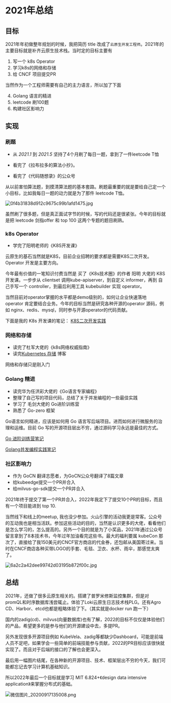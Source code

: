 # 2021年总结


<!--more-->

## 目标

2021年年初做整年规划的时候，我把简历 title 改成了`云原生开发工程师`。2021年的主要目标就是补齐云原生技术栈。当时定的目标主要有

1.  写一个 k8s Operator
2.  学习k8s的网络和存储
3.  给 CNCF 项目提交PR

当然作为一个工程师需要有自己的主力语言，所以加了下面

4.  Golang 语言的精进
5.  leetcode 刷100题
6.  构建社区影响力

## 实现

### 刷题

-   从 _2021.1_ 到 _2021.5_ 坚持了4个月刷了每日一题，拿到了一件leetcode T恤

-   看完了《拉布拉多的算法小抄》。

-   看完了《代码随想录》的公众号

从以前害怕算法题，到摸清算法题的基本套路。刷题最重要的就是要给自己定一个小目标，比如我每日一题的动力就是为了那件 leetcode T恤。

![0f4b31838d912c9675c99b1afd1475.jpg](https://p9-juejin.byteimg.com/tos-cn-i-k3u1fbpfcp/3d7e16691ec34ea69c55b7765a4d98bc~tplv-k3u1fbpfcp-5.jpeg?)

虽然刷了很多题，但是真正面试字节的时候，写的代码还是很紧张。今年的目标就是把 leetcode 剑指offer 和 top 100 这两个专题的题目刷熟。

### k8s Operator

-   学完了阳明老师的《K8S开发课》

云原生的基石当然就是K8S，目前企业招聘的要求都是需要K8S二次开发。Operator 开发是主要方向。

今年最有价值的一笔知识付费当然是 买了《K8s技术圈》的作者 阳明 大佬的 K8S开发课。一步步从 clientset 调用kube-apiserver，到自定义 informer，再到 自己手写一个 controller，到最后利用工具 kubebuilder 实现 operator。

当然目前对operator掌握的水平都是demo级别的，如何让企业快速落地 operator 肯定要结合业务。今年的目标当然是研究各种开源的operator 源码，例如 nginx、redis、mysql，同时参与开源operator的代码贡献。

下面是我的 K8s 开发课的笔记： [K8S二次开发实践](https://github.com/zhuyaguang/go-exp/tree/main/k8s-practice)

### 网络和存储

-   读完了杜军大佬的《k8s网络权威指南》
-   读完[Kubernetes 存储](https://www.qikqiak.com/k8strain/storage/local/) 博客

网络和存储只是刚入门

### Golang 精进

-   读完华为任洪彩大佬的《Go语言专家编程》
-   整理了自己写的项目代码，总结了关于并发编程的一些最佳实践
-   学习了 毛剑大佬的 Go进阶训练营
-   熟悉了 Go-zero 框架

Go语言如何精进，应该是如何用 Go 语言写后端项目。进而如何进行微服务的治理和运维。目前 Go 写的开源项目层出不穷，通过源码学习永远是最佳的方式。

[Go 进阶训练营笔记](https://github.com/zhuyaguang/go-exp/blob/main/Go%20%E8%BF%9B%E9%98%B6%E8%AE%AD%E7%BB%83%E8%90%A5)

[Golang并发编程实践笔记](https://github.com/zhuyaguang/go-exp/tree/main/work-pool)

### 社区影响力

-   作为 GoCN 翻译志愿者，为GoCN公众号翻译了8篇文章
-   给kubeedge提交一个PR并合入
-   给milvus-go-sdk提交一个PR并合入

2021年终于提交了第一个PR并合入，2022年我定下了提交10个PR的目标，而且有一个项目能进到 top 10.

当然线下和线上的meetup, 我也没少参加。火山引擎的活动我更是常客。公众号的互动我也是相当活跃。参加这些活动的目的，当然是认识更多的大佬，看看他们是怎么学习的，怎么提高的。另外一个目的就是为了小奖品，2021年通过公众号留言拿到了8本技术书，今年过年加油看完这些书。最大的福利要属 kubeCon 那次了，直接给了我150美元的CNCF官方商店的代金券，还包邮从美国寄过来。当时在CNCF商店各种买带LOGO的手套、毛毯、卫衣、水杯、雨伞，那感觉太爽了。

![6a2c2a42dee99742d03195b872f00c.jpg](https://p1-juejin.byteimg.com/tos-cn-i-k3u1fbpfcp/0ba049a934f44d69afa2b5d1789875ef~tplv-k3u1fbpfcp-5.jpeg?)

## 总结

2021年，还做了很多云原生相关的。搭建了普罗米修斯监控集群，但是对promQL和时序数据库浅尝辄止。体验了Loki云原生日志技术栈PLG。还有Agro CD、Harbor、etcd也都是粗略体验了下。（其实就是docker run 跑一下）

国内的zadig(cd)、milvus(向量数据库)也有了解，2022的目标不仅仅是体验他们的产品，希望更多的是参与他们的开源建设中去，多提PR。

另外发现很多开源项目例如 KubeVela、zadig等都缺少Dashboard，可能是前端人员不足吧，如果学会一些简单的前端技能参与贡献，2022的PR目标应该很快就实现了。而且对于后端的接口的了解也会更深入。

最后用一幅图片结尾，在各种新的开源项目、技术、框架层出不穷的今天，我们可能都忘记去学习计算机基础知识。

所以2022年最后一个目标就是学习 MIT 6.824+《design data intensive application》来掌握分布式的基础。

![微信图片_20200917135008.png](https://p1-juejin.byteimg.com/tos-cn-i-k3u1fbpfcp/db953508d8fb4cfe8c4ba102d9ccc721~tplv-k3u1fbpfcp-5.jpeg?)

